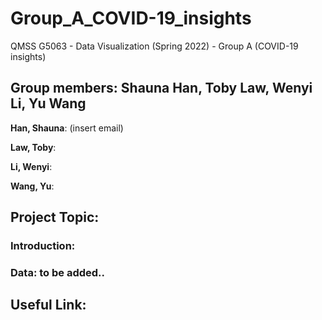 # Group_A_COVID-19_insights
QMSS G5063 - Data Visualization (Spring 2022) - Group A (COVID-19 insights)


## Group members: Shauna Han, Toby Law, Wenyi Li, Yu Wang

**Han, Shauna**: (insert email)

**Law, Toby**: 

**Li, Wenyi**: 

**Wang, Yu**:

## Project Topic: 

### Introduction:

### Data: to be added..

## Useful Link:
